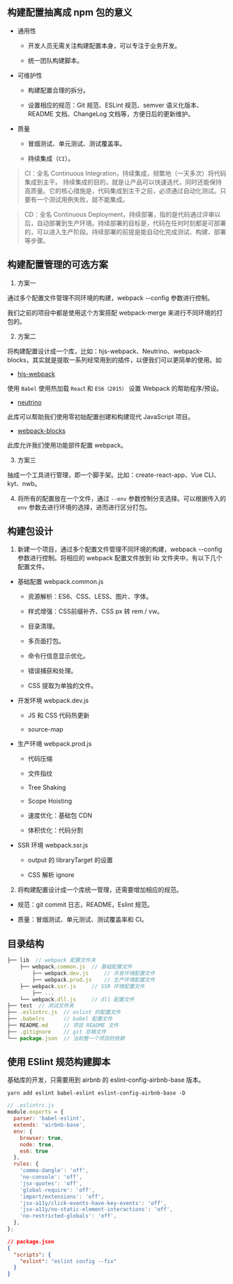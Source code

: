 ## 构建配置抽离成 npm 包的意义

- 通用性

  - 开发人员无需关注构建配置本身，可以专注于业务开发。

  - 统一团队构建脚本。

- 可维护性

  - 构建配置合理的拆分。

  - 设置相应的规范：Git 规范、ESLint 规范、semver 语义化版本、README 文档、ChangeLog 文档等，方便日后的更新维护。

- 质量

  - 冒烟测试、单元测试、测试覆盖率。

  - 持续集成（`CI`）。

> CI：全名 Continuous Integration，持续集成，频繁地（一天多次）将代码集成到主干。 持续集成的目的，就是让产品可以快速迭代，同时还能保持高质量。它的核心措施是，代码集成到主干之前，必须通过自动化测试。只要有一个测试用例失败，就不能集成。

> CD：全名 Continuous Deployment，持续部署，指的是代码通过评审以后，自动部署到生产环境。持续部署的目标是，代码在任何时刻都是可部署的，可以进入生产阶段。持续部署的前提是能自动化完成测试、构建、部署等步骤。  

## 构建配置管理的可选方案

1. 方案一

通过多个配置文件管理不同环境的构建，webpack --config 参数进行控制。

我们之前的项目中都是使用这个方案搭配 webpack-merge 来进行不同环境的打包的。

2. 方案二

将构建配置设计成一个库，比如：hjs-webpack、Neutrino、webpack-blocks，其实就是提取一系列经常用到的插件，以便我们可以更简单的使用。如

- [hjs-webpack](https://github.com/HenrikJoreteg/hjs-webpack)

使用 `Babel` 使用热加载 `Reac`t 和 `ES6（2015）` 设置 Webpack 的帮助程序/预设。

- [neutrino](https://github.com/neutrinojs/neutrino)

此库可以帮助我们使用零初始配置创建和构建现代 JavaScript 项目。

- [webpack-blocks](https://github.com/andywer/webpack-blocks)

此库允许我们使用功能部件配置 webpack。

3. 方案三

抽成一个工具进行管理，即一个脚手架。比如：create-react-app、Vue CLI、kyt、nwb。

4. 将所有的配置放在一个文件，通过 `--env` 参数控制分支选择。可以根据传入的 `env` 参数去进行环境的选择，进而进行区分打包。

## 构建包设计

1. 新建一个项目，通过多个配置文件管理不同环境的构建，webpack --config 参数进行控制。将相应的 webpack 配置文件放到 lib 文件夹中，有以下几个配置文件。

- 基础配置 webpack.common.js

  - 资源解析：ES6、CSS、LESS、图片、字体。

  - 样式增强：CSS前缀补齐、CSS px 转 rem / vw。

  - 目录清理。

  - 多页面打包。

  - 命令行信息显示优化。

  - 错误捕获和处理。

  - CSS 提取为单独的文件。

- 开发环境 webpack.dev.js

  - JS 和 CSS 代码热更新

  - source-map

- 生产环境 webpack.prod.js

  - 代码压缩

  - 文件指纹

  - Tree Shaking

  - Scope Hoisting

  - 速度优化：基础包 CDN

  - 体积优化：代码分割

- SSR 环境 webpack.ssr.js

  - output 的 libraryTarget 的设置

  - CSS 解析 ignore

2. 将构建配置设计成一个库统一管理，还需要增加相应的规范。

- 规范：git commit 日志，README，Eslint 规范。

- 质量：冒烟测试、单元测试、测试覆盖率和 CI。

## 目录结构

```javascript
├── lib  // webpack 配置文件夹
    ├── webpack.common.js  // 基础配置文件
		├── webpack.dev.js     // 开发环境配置文件
		├── webpack.prod.js    // 生产环境配置文件
    ├── webpack.ssr.js     // SSR 环境配置文件
		├── ...
    └── webpack.dll.js     // dll 配置文件
├── test  // 测试文件夹
├── .eslintrc.js  // eslint 的配置文件
├── .babelrc      // babel 配置文件
├── README.md     // 项目 README 文件
├── .gitignore    // git 忽略文件
└── package.json  // 当前整一个项目的依赖
```

## 使用 ESlint 规范构建脚本

基础库的开发，只需要用到 airbnb 的 eslint-config-airbnb-base 版本。

```shell
yarn add eslint babel-eslint eslint-config-airbnb-base -D
```

```javascript
// .eslintrc.js
module.exports = {
  parser: 'babel-eslint',
  extends: 'airbnb-base',
  env: {
    browser: true,
    node: true,
    es6: true
  },
  rules: {
    'comma-dangle': 'off',
    'no-console': 'off',
    'jsx-quotes': 'off',
    'global-require': 'off',
    'import/extensions': 'off',
    'jsx-a11y/click-events-have-key-events': 'off',
    'jsx-a11y/no-static-element-interactions': 'off',
    'no-restricted-globals': 'off',
  },
};
```

```json
// package.json
{
  "scripts": {
    "eslint": "eslint config --fix"
  }
}
```